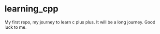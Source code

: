 # learning_cpp
My first repo, my journey to learn c plus plus. It will be a long journey. Good luck to me.
